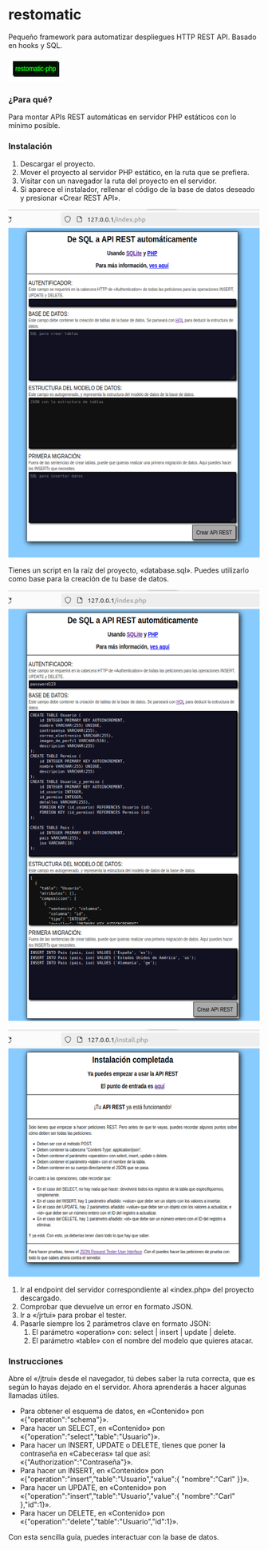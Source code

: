 # restomatic

Pequeño framework para automatizar despliegues HTTP REST API. Basado en hooks y SQL.

![Titulo](./docs/img/restomatic_titulo.png)

### ¿Para qué?

Para montar APIs REST automáticas en servidor PHP estáticos con lo mínimo posible.

### Instalación

1. Descargar el proyecto.
2. Mover el proyecto al servidor PHP estático, en la ruta que se prefiera.
3. Visitar con un navegador la ruta del proyecto en el servidor.
4. Si aparece el instalador, rellenar el código de la base de datos deseado y presionar «Crear REST API».
    
![Instalador](./docs/img/instalador.png)

Tienes un script en la raíz del proyecto, «database.sql». Puedes utilizarlo como base para la creación de tu base de datos.

![Instalador_2](./docs/img/instalador_2.png)

![Instalacion_completada](./docs/img/instalacion_completada.png)

1. Ir al endpoint del servidor correspondiente al «index.php» del proyecto descargado.
2. Comprobar que devuelve un error en formato JSON.
3. Ir a «/jrtui» para probar el tester.
4. Pasarle siempre los 2 parámetros clave en formato JSON:
   1. El parámetro «operation» con: select | insert | update | delete.
   2. El parámetro «table» con el nombre del modelo que quieres atacar.

### Instrucciones

Abre el «/jtrui» desde el navegador, tú debes saber la ruta correcta, que es según lo hayas dejado en el servidor. Ahora aprenderás a hacer algunas llamadas útiles.

- Para obtener el esquema de datos, en «Contenido» pon «{"operation":"schema"}».
- Para hacer un SELECT, en «Contenido» pon «{"operation":"select","table":"Usuario"}».
- Para hacer un INSERT, UPDATE o DELETE, tienes que poner la contraseña en «Cabeceras» tal que así: «{"Authorization":"Contraseña"}».
- Para hacer un INSERT, en «Contenido» pon «{"operation":"insert","table":"Usuario","value":{ "nombre":"Carl" }}».
- Para hacer un UPDATE, en «Contenido» pon «{"operation":"insert","table":"Usuario","value":{ "nombre":"Carl" },"id":1}».
- Para hacer un DELETE, en «Contenido» pon «{"operation":"delete","table":"Usuario","id":1}».

Con esta sencilla guía, puedes interactuar con la base de datos.